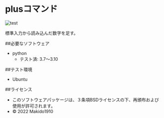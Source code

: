 # plusコマンド
![test](https://github.com/Makido1910/robosys2022/actions/workflows/test.yml/badge.svg)

標準入力から読み込んだ数字を足す。


##必要なソフトウェア
* python
  * テスト済: 3.7～3.10

##テスト環境
* Ubuntu

##ライセンス
* このソフトウェアパッケージは、３条項BSDライセンスの下、再頒布および使用が許可されます。
* © 2022 Makido1910
